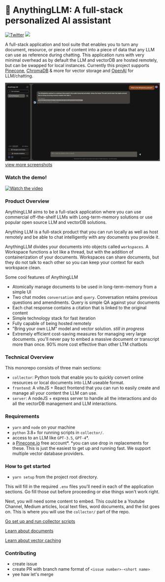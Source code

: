 # 🤖 AnythingLLM: A full-stack personalized AI assistant

[![Twitter](https://img.shields.io/twitter/url/https/twitter.com/tim.svg?style=social&label=Follow%20%40Timothy%20Carambat)](https://twitter.com/tcarambat) [![](https://dcbadge.vercel.app/api/server/6UyHPeGZAC?compact=true&style=flat)](https://discord.gg/6UyHPeGZAC)

A full-stack application and tool suite that enables you to turn any document, resource, or piece of content into a piece of data that any LLM can use as reference during chatting. This application runs with very minimal overhead as by default the LLM and vectorDB are hosted remotely, but can be swapped for local instances. Currently this project supports [Pinecone](https://pinecone.io), [ChromaDB](https://trychroma.com) & more for vector storage and [OpenAI](https://openai.com) for LLM/chatting.


![Chatting](/images/screenshots/chat.png)
[view more screenshots](/images/screenshots/SCREENSHOTS.md)

### Watch the demo!
 
[![Watch the video](https://img.youtube.com/vi/0vZ69AIP_hM/maxresdefault.jpg)](https://youtu.be/0vZ69AIP_hM)


### Product Overview
AnythingLLM aims to be a full-stack application where you can use commercial off-the-shelf LLMs with Long-term-memory solutions or use popular open source LLM and vectorDB solutions.

Anything LLM is a full-stack product that you can run locally as well as host remotely and be able to chat intelligently with any documents you provide it.

AnythingLLM divides your documents into objects called `workspaces`. A Workspace functions a lot like a thread, but with the addition of containerization of your documents. Workspaces can share documents, but they do not talk to each other so you can keep your context for each workspace clean.

Some cool features of AnythingLLM
- Atomically manage documents to be used in long-term-memory from a simple UI
- Two chat modes `conversation` and `query`. Conversation retains previous questions and amendments. Query is simple QA against your documents
- Each chat response contains a citation that is linked to the original content
- Simple technology stack for fast iteration
- Fully capable of being hosted remotely
- "Bring your own LLM" model and vector solution. _still in progress_
- Extremely efficient cost-saving measures for managing very large documents. you'll never pay to embed a massive document or transcript more than once. 90% more cost effective than other LTM chatbots

### Technical Overview
This monorepo consists of three main sections:
- `collector`: Python tools that enable you to quickly convert online resources or local documents into LLM useable format.
- `frontend`: A viteJS + React frontend that you can run to easily create and manage all your content the LLM can use.
- `server`: A nodeJS + express server to handle all the interactions and do all the vectorDB management and LLM interactions.

### Requirements
- `yarn` and `node` on your machine
- `python` 3.8+ for running scripts in `collector/`.
- access to an LLM like `GPT-3.5`, `GPT-4`*.
- a [Pinecone.io](https://pinecone.io) free account*.
*you can use drop in replacements for these. This is just the easiest to get up and running fast. We support multiple vector database providers.

### How to get started
- `yarn setup` from the project root directory.

This will fill in the required `.env` files you'll need in each of the application sections. Go fill those out before proceeding or else things won't work right.

Next, you will need some content to embed. This could be a Youtube Channel, Medium articles, local text files, word documents, and the list goes on. This is where you will use the `collector/` part of the repo.

[Go set up and run collector scripts](./collector/README.md)

[Learn about documents](./server/documents/DOCUMENTS.md)

[Learn about vector caching](./server/documents/VECTOR_CACHE.md)

### Contributing
- create issue
- create PR with branch name format of `<issue number>-<short name>`
- yee haw let's merge

